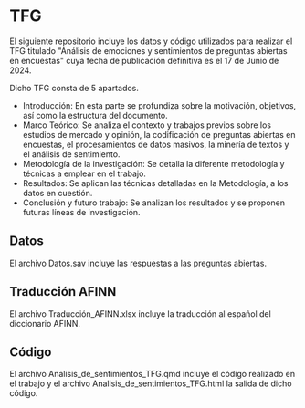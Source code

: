 # TFG
El siguiente repositorio incluye los datos y código utilizados para realizar el TFG titulado "Análisis de emociones y sentimientos de preguntas abiertas en encuestas" cuya fecha de publicación definitiva es el 17 de Junio de 2024.

Dicho TFG consta de 5 apartados.

- Introducción: En esta parte se profundiza sobre la motivación, objetivos, así como la estructura del documento.
- Marco Teórico: Se analiza el contexto y trabajos previos sobre los estudios de mercado y opinión, la codificación de preguntas abiertas en encuestas, el procesamientos de datos masivos, la minería de textos y el análisis de sentimiento.
- Metodología de la investigación: Se detalla la diferente metodología y técnicas a emplear en el trabajo.
- Resultados: Se aplican las técnicas detalladas en la Metodología, a los datos en cuestión.
- Conclusión y futuro trabajo: Se analizan los resultados y se proponen futuras líneas de investigación.

## Datos
El archivo Datos.sav incluye las respuestas a las preguntas abiertas.

## Traducción AFINN
El archivo Traducción_AFINN.xlsx incluye la traducción al español del diccionario AFINN.

## Código
El archivo Analisis_de_sentimientos_TFG.qmd incluye el código realizado en el trabajo y el archivo Analisis_de_sentimientos_TFG.html la salida de dicho código.
